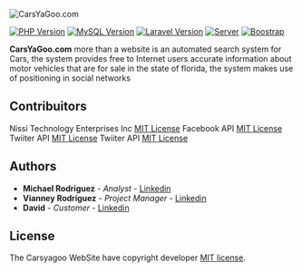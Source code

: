 
![CarsYaGoo.com](http://www.carsyagoo.com/images/logo.png) 


[![PHP Version](https://img.shields.io/badge/PHP%20Version-7.1-red.svg)](http://php.net/)
[![MySQL Version](https://img.shields.io/badge/MySQL%20Version-5.1-brightgreen.svg)](https://www.mysql.com/)
[![Laravel Version](https://img.shields.io/badge/Laravel%20Version-5.4-orange.svg)](https://laravel.com/)
[![Server](https://img.shields.io/badge/Web%20Server-nginx-green.svg)](https://www.nginx.com/resources/wiki/)
[![Boostrap](https://img.shields.io/badge/Boostrap%20Version-3.3.7-blue.svg)](http://getbootstrap.com/)

**CarsYaGoo.com** more than a website is an automated search system for Cars, the system provides free to Internet users accurate information about motor vehicles that are for sale in the state of florida, the system makes use of positioning in social networks

## Contribuitors

Nissi Technology Enterprises Inc [MIT License](http://www.nissienterprise.com)
Facebook API [MIT License](http://developer.facebook.com)
Twiiter API [MIT License](http://developer.twitter.com)
Twiiter API [MIT License](http://developer.instagram.com)


## Authors


* **Michael Rodriguez** - *Analyst* - [Linkedin](https://www.linkedin.com/in/mmrodriguez1987/)
* **Vianney Rodriguez** - *Project Manager* - [Linkedin](https://www.linkedin.com/in/vguido83/)
* **David** - *Customer* - [Linkedin](#)

## License

The Carsyagoo WebSite have copyright developer [MIT license](http://opensource.org/licenses/MIT).
